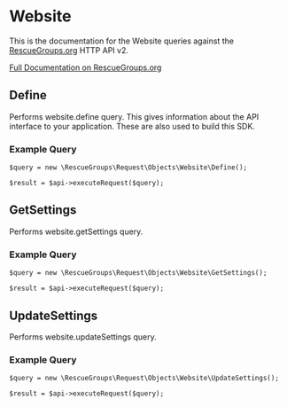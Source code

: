 # Website

This is the documentation for the Website queries against the [RescueGroups.org](https://www.rescuegroups.org/) HTTP API v2.

[Full Documentation on RescueGroups.org](https://userguide.rescuegroups.org/display/APIDG/Object+definitions#Objectdefinitions-website)

## Define






Performs website.define query. This gives information about the API interface to your application. These are also used to build this SDK.

### Example Query

    $query = new \RescueGroups\Request\Objects\Website\Define();

    $result = $api->executeRequest($query);


## GetSettings







Performs website.getSettings query.

### Example Query

    $query = new \RescueGroups\Request\Objects\Website\GetSettings();

    $result = $api->executeRequest($query);


## UpdateSettings







Performs website.updateSettings query.

### Example Query

    $query = new \RescueGroups\Request\Objects\Website\UpdateSettings();

    $result = $api->executeRequest($query);


